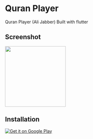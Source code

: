 # Quran Player
Quran Player (Ali Jabber) Built with flutter

## Screenshot

<img src="https://play-lh.googleusercontent.com/cLDM1vkXtxQAiMeu_PcHiOy88t1EP5ANnhXjO6fnRtEpG6dADllQg7QeGoILZUpXvPkG=w2560-h1440" width="200">

## Installation

[![Get it on Google Play](https://insticket.netlify.app/image/l3/google-play.png)](https://play.google.com/store/apps/details?id=com.codeNrelease.ali_jaber)